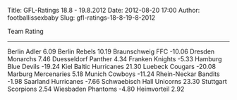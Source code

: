Title: GFL-Ratings 18.8 - 19.8.2012
Date: 2012-08-20 17:00
Author: footballissexbaby
Slug: gfl-ratings-18-8-19-8-2012

  Team                        Rating
  --------------------------- --------
  Berlin Adler                6.09
  Berlin Rebels               10.19
  Braunschweig FFC            -10.06
  Dresden Monarchs            7.46
  Duesseldorf Panther         4.34
  Franken Knights             -5.33
  Hamburg Blue Devils         -19.24
  Kiel Baltic Hurricanes      21.30
  Luebeck Cougars             -20.08
  Marburg Mercenaries         5.18
  Munich Cowboys              -11.24
  Rhein-Neckar Bandits        -1.98
  Saarland Hurricanes         -7.66
  Schwaebisch Hall Unicorns   23.30
  Stuttgart Scorpions         2.54
  Wiesbaden Phantoms          -4.80
  Heimvorteil                 2.92


